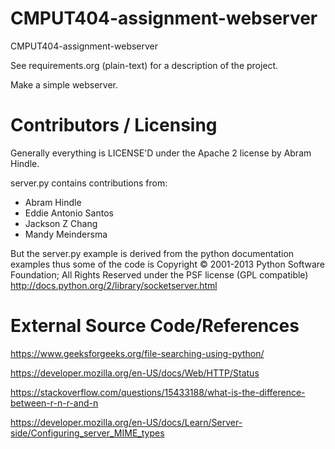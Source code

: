 CMPUT404-assignment-webserver
=============================

CMPUT404-assignment-webserver

See requirements.org (plain-text) for a description of the project.

Make a simple webserver.

Contributors / Licensing
========================

Generally everything is LICENSE'D under the Apache 2 license by Abram Hindle.

server.py contains contributions from:

* Abram Hindle
* Eddie Antonio Santos
* Jackson Z Chang
* Mandy Meindersma 

But the server.py example is derived from the python documentation
examples thus some of the code is Copyright © 2001-2013 Python
Software Foundation; All Rights Reserved under the PSF license (GPL
compatible) http://docs.python.org/2/library/socketserver.html

External Source Code/References
========================
https://www.geeksforgeeks.org/file-searching-using-python/

https://developer.mozilla.org/en-US/docs/Web/HTTP/Status

https://stackoverflow.com/questions/15433188/what-is-the-difference-between-r-n-r-and-n

https://developer.mozilla.org/en-US/docs/Learn/Server-side/Configuring_server_MIME_types
